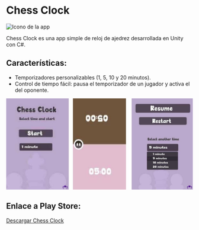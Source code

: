 # Chess Clock
![Icono de la app](ruta/al/icono.png)

Chess Clock es una app simple de reloj de ajedrez desarrollada en Unity con C#.


## Características:
- Temporizadores personalizables (1, 5, 10 y 20 minutos).
- Control de tiempo fácil: pausa el temporizador de un jugador y activa el del oponente.



![icono de la app](images/bannerChessClock.jpg) 

## Enlace a Play Store:
[Descargar Chess Clock](https://play.google.com/store/apps/details?id=com.mantisnet.chessclock)

